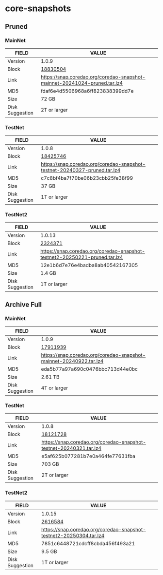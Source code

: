 # core-snapshots

## Pruned

### MainNet

| FIELD      | VALUE |
| ----------- | ----------- |
| Version      | 1.0.9       |
| Block   | [18830504](https://scan.coredao.org/block/18830504)  |
| Link | https://snap.coredao.org/coredao-snapshot-mainnet-20241024-pruned.tar.lz4 |
| MD5 | fdaf6e4d5506968a6ff823838399dd7e |
| Size | 72 GB |
| Disk Suggestion | 2T or larger |

### TestNet

| FIELD      | VALUE |
| ----------- | ----------- |
| Version      | 1.0.8       |
| Block   | [18425746](https://scan.test.btcs.network/block/18425746)  |
| Link | https://snap.coredao.org/coredao-snapshot-testnet-20240327-pruned.tar.lz4 |
| MD5 | c7c8bf4ba7f70be06b23cbb25fe38f99 |
| Size | 37 GB |
| Disk Suggestion | 1T or larger |

### TestNet2

| FIELD      | VALUE |
| ----------- | ----------- |
| Version      | 1.0.13       |
| Block   | [2324371](https://scan.test2.btcs.network/block/2324371)  |
| Link | https://snap.coredao.org/coredao-snapshot-testnet2-20250221-pruned.tar.lz4 |
| MD5 | 12e1b6d7e76e4badba8ab40542167305 |
| Size | 1.4 GB |
| Disk Suggestion | 1T or larger |

## Archive Full

### MainNet

| FIELD      | VALUE |
| ----------- | ----------- |
| Version      | 1.0.9       |
| Block   | [17911939](https://scan.coredao.org/block/17911939)  |
| Link | https://snap.coredao.org/coredao-snapshot-mainnet-20240922.tar.lz4 |
| MD5 | eda5b77a97a690c0476bbc713d44e0bc |
| Size | 2.61 TB |
| Disk Suggestion | 4T or larger |

### TestNet

| FIELD      | VALUE |
| ----------- | ----------- |
| Version      | 1.0.8       |
| Block   | [18121728](https://scan.test.btcs.network/block/18121728)  |
| Link | https://snap.coredao.org/coredao-snapshot-testnet-20240321.tar.lz4 |
| MD5 | e5af625b077281b7e0a464fe77631fba |
| Size | 703 GB |
| Disk Suggestion | 2T or larger |

### TestNet2

| FIELD      | VALUE |
| ----------- | ----------- |
| Version      | 1.0.15       |
| Block   | [2616584](https://scan.test2.btcs.network/block/2616584)  |
| Link | https://snap.coredao.org/coredao-snapshot-testnet2-20250304.tar.lz4 |
| MD5 | 7851c6448721cdcff8cbda456f493a21 |
| Size | 9.5 GB |
| Disk Suggestion | 1T or larger |
